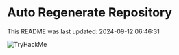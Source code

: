 # Auto Regenerate Repository

This README was last updated: 2024-09-12 06:46:31

 ![TryHackMe](https://tryhackme.com/badge/533634)